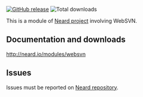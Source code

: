 [![GitHub release](https://img.shields.io/github/release/crazy-max/neard-app-websvn.svg?style=flat-square)](https://github.com/crazy-max/neard-app-websvn/releases/latest)
![Total downloads](https://img.shields.io/github/downloads/crazy-max/neard-app-websvn/total.svg?style=flat-square)

This is a module of [Neard project](https://github.com/crazy-max/neard) involving WebSVN.

## Documentation and downloads

http://neard.io/modules/websvn

## Issues

Issues must be reported on [Neard repository](https://github.com/crazy-max/neard/issues).
